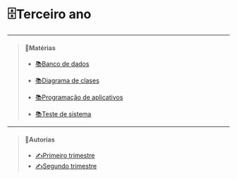 # __🗄️Terceiro ano__

_________________         
> #### 📁Matérias
> - [📚Banco de dados](https://github.com/cemeterydriiver/portfolioDS/blob/main/3Ano/bancoDeDados/bancoDados.md)
>
> - [📚Diagrama de clases](https://github.com/cemeterydriiver/portfolioDS/blob/main/3Ano/diagramaClasses/diagramaClases.md)
>
> - [📚Programação de aplicativos](https://github.com/cemeterydriiver/portfolioDS/blob/main/3Ano/progDeApp/README.MD)
>
> - [📚Teste de sistema](https://github.com/cemeterydriiver/portfolioDS/blob/main/3Ano/testeDeSistema/testeSistema.md)

_________________         
> #### 📁Autorias
> - [✍️Primeiro trimestre](https://github.com/cemeterydriiver/portfolioDS/tree/main/3Ano/autorias/1Trimestre)
> - [✍️Segundo trimestre](https://github.com/cemeterydriiver/portfolioDS/tree/main/3Ano/autorias/2Trimestre)